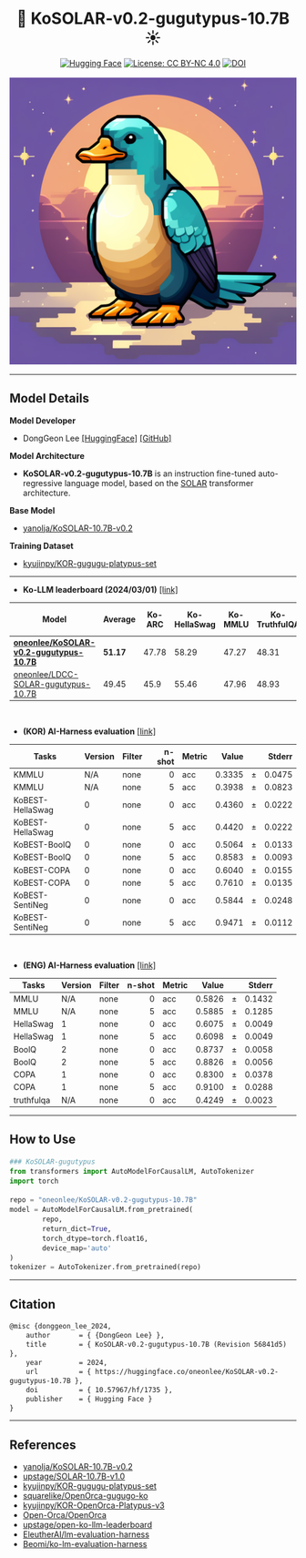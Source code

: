 <div align='center'>
   <h1>🤗 KoSOLAR-v0.2-gugutypus-10.7B ☀️</h1>
</div>

<div align='center'>
    <a href="https://huggingface.co/oneonlee/KoSOLAR-v0.2-gugutypus-10.7B"><img alt="Hugging Face" src="https://img.shields.io/badge/%F0%9F%A4%97-Models%20on%20Hub-yellow"></a>
    <a href="/LICENSE"><img alt="License: CC BY-NC 4.0" src="https://img.shields.io/badge/License-CC%20BY%2D%2DNC%204.0-blue.svg"></a>
    <a href="https://doi.org/10.57967/hf/1735"><img alt="DOI" src="https://img.shields.io/badge/DOI-10.57967%2Fhf%2F1735-blue"></a>
  <br>
  <br>
    <img src="logo.png" >
</div>

---


## Model Details

**Model Developer**  
- DongGeon Lee [[HuggingFace]](https://huggingface.co/oneonlee) [[GitHub]](https://github.com/oneonlee)

**Model Architecture**  
- **KoSOLAR-v0.2-gugutypus-10.7B** is an instruction fine-tuned auto-regressive language model, based on the [SOLAR](https://huggingface.co/upstage/SOLAR-10.7B-v1.0) transformer architecture.

**Base Model**
- [yanolja/KoSOLAR-10.7B-v0.2](https://huggingface.co/yanolja/KoSOLAR-10.7B-v0.2)

**Training Dataset**
- [kyujinpy/KOR-gugugu-platypus-set](https://huggingface.co/datasets/kyujinpy/KOR-gugugu-platypus-set)


---  


- **Ko-LLM leaderboard (2024/03/01)** [[link]](https://huggingface.co/spaces/upstage/open-ko-llm-leaderboard)

| Model                                     | Average     | Ko-ARC | Ko-HellaSwag | Ko-MMLU | Ko-TruthfulQA | Ko-CommonGen V2 |
| ----------------------------------------- | ----------- | ------ | ------------ | ------- | ------------- | --------------- |
| **[oneonlee/KoSOLAR-v0.2-gugutypus-10.7B](https://huggingface.co/oneonlee/KoSOLAR-v0.2-gugutypus-10.7B)** | **51.17**   | 47.78  | 58.29        | 47.27   | 48.31         | 54.19           |
| [oneonlee/LDCC-SOLAR-gugutypus-10.7B](https://huggingface.co/oneonlee/LDCC-SOLAR-gugutypus-10.7B)  | 49.45   | 45.9   | 55.46        | 47.96   | 48.93         | 49              |



<br>

- **(KOR) AI-Harness evaluation** [[link]](https://github.com/Beomi/ko-lm-evaluation-harness)  


|          Tasks          |Version|Filter|n-shot|Metric|Value |   |Stderr|
|-------------------------|-------|------|-----:|------|-----:|---|-----:|
|KMMLU                    |N/A    |none  |     0|acc   |0.3335|±  |0.0475|
|KMMLU                    |N/A    |none  |     5|acc   |0.3938|±  |0.0823|
|KoBEST-HellaSwag         |      0|none  |     0|acc   |0.4360|±  |0.0222|
|KoBEST-HellaSwag         |      0|none  |     5|acc   |0.4420|±  |0.0222|
|KoBEST-BoolQ             |      0|none  |     0|acc   |0.5064|±  |0.0133|
|KoBEST-BoolQ             |      0|none  |     5|acc   |0.8583|±  |0.0093|
|KoBEST-COPA              |      0|none  |     0|acc   |0.6040|±  |0.0155|
|KoBEST-COPA              |      0|none  |     5|acc   |0.7610|±  |0.0135|
|KoBEST-SentiNeg          |      0|none  |     0|acc   |0.5844|±  |0.0248|
|KoBEST-SentiNeg          |      0|none  |     5|acc   |0.9471|±  |0.0112|

<br>

- **(ENG) AI-Harness evaluation** [[link]](https://github.com/EleutherAI/lm-evaluation-harness)

|      Tasks      |Version|Filter|n-shot|Metric|Value |   |Stderr|
|------------------|-------|------|-----:|------|-----:|---|-----:|
|MMLU              |N/A    |none  |     0|acc   |0.5826|±  |0.1432|
|MMLU              |N/A    |none  |     5|acc   |0.5885|±  |0.1285|
|HellaSwag         |      1|none  |     0|acc   |0.6075|±  |0.0049|
|HellaSwag         |      1|none  |     5|acc   |0.6098|±  |0.0049|
|BoolQ             |      2|none  |     0|acc   |0.8737|±  |0.0058|
|BoolQ             |      2|none  |     5|acc   |0.8826|±  |0.0056|
|COPA              |      1|none  |     0|acc   |0.8300|±  |0.0378|
|COPA              |      1|none  |     5|acc   |0.9100|±  |0.0288|
|truthfulqa        |N/A    |none  |     0|acc   |0.4249|±  |0.0023|
<!--
|truthfulqa        |N/A    |none  |     5|acc   |  -   |±  |   -  |
-->

---


## How to Use

```python
### KoSOLAR-gugutypus
from transformers import AutoModelForCausalLM, AutoTokenizer
import torch

repo = "oneonlee/KoSOLAR-v0.2-gugutypus-10.7B"
model = AutoModelForCausalLM.from_pretrained(
        repo,
        return_dict=True,
        torch_dtype=torch.float16,
        device_map='auto'
)
tokenizer = AutoTokenizer.from_pretrained(repo)
```

---

## Citation
```
@misc {donggeon_lee_2024,
	author       = { {DongGeon Lee} },
	title        = { KoSOLAR-v0.2-gugutypus-10.7B (Revision 56841d5) },
	year         = 2024,
	url          = { https://huggingface.co/oneonlee/KoSOLAR-v0.2-gugutypus-10.7B },
	doi          = { 10.57967/hf/1735 },
	publisher    = { Hugging Face }
}
```

---

## References
- [yanolja/KoSOLAR-10.7B-v0.2](https://huggingface.co/yanolja/KoSOLAR-10.7B-v0.2)
- [upstage/SOLAR-10.7B-v1.0](https://huggingface.co/upstage/SOLAR-10.7B-v1.0)
- [kyujinpy/KOR-gugugu-platypus-set](https://huggingface.co/datasets/kyujinpy/KOR-gugugu-platypus-set)
- [squarelike/OpenOrca-gugugo-ko](https://huggingface.co/datasets/squarelike/OpenOrca-gugugo-ko)
- [kyujinpy/KOR-OpenOrca-Platypus-v3](https://huggingface.co/datasets/kyujinpy/KOR-OpenOrca-Platypus-v3)
- [Open-Orca/OpenOrca](https://huggingface.co/datasets/Open-Orca/OpenOrca)
- [upstage/open-ko-llm-leaderboard](https://huggingface.co/spaces/upstage/open-ko-llm-leaderboard)
- [EleutherAI/lm-evaluation-harness](https://github.com/EleutherAI/lm-evaluation-harness)
- [Beomi/ko-lm-evaluation-harness](https://github.com/Beomi/ko-lm-evaluation-harness)
